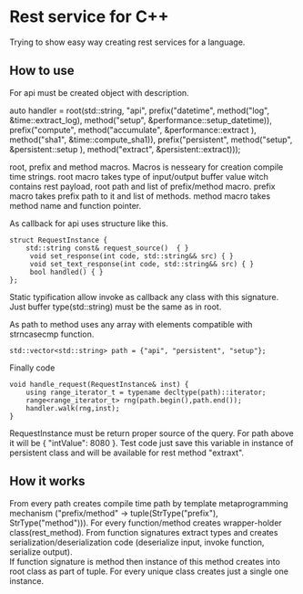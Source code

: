 
Rest service for C++
===================

Trying to show easy way creating rest services for a language. 

How to use
----------

For api must be created object with description.

   auto handler = 
     root(std::string,
         "api",
         prefix("datetime",
                method("log", &time::extract_log),
                method("setup", &performance::setup_datetime)),
         prefix("compute", 
                method("accumulate", &performance::extract ),
                method("sha1", &time::compute_sha1)),
         prefix("persistent",
                method("setup", &persistent::setup ),
                method("extract", &persistent::extract)));

root, prefix and method macros. Macros is nesseary for creation compile time strings.
root macro takes type of input/output buffer value witch contains rest payload, root path and list of prefix/method macro.
prefix macro takes prefix path to it and list of methods.
method macro takes method name and function pointer.

As callback for api uses structure like this.  

    struct RequestInstance {
        std::string const& request_source()  { }
         void set_response(int code, std::string&& src) { }
         void set_text_response(int code, std::string&& src) { }
         bool handled() { }
    };

Static typification allow invoke as callback any class with this signature. Just buffer type(std::string) must be the same as in root.

As path to method uses any array with elements compatible with strncasecmp function. 

    std::vector<std::string> path = {"api", "persistent", "setup"}; 

Finally code

    void handle_request(RequestInstance& inst) {
        using range_iterator_t = typename decltype(path)::iterator;
        range<range_iterator_t> rng(path.begin(),path.end());
        handler.walk(rng,inst);
    }

RequestInstance must be return proper source of the query. For path above it will be { "intValue": 8080 }. Test code just save this variable in instance of persistent class and will be available for rest method "extraxt".


How it works
------------
From every path creates compile time path by template metaprogramming mechanism ("prefix/method" -> tuple(StrType("prefix"), StrType("method"))). 
For every function/method creates wrapper-holder class(rest\_method). 
From function signatures extract types and creates serialization/deserialization code (deserialize input, invoke function, serialize output).  
If function signature is method then instance of this method creates into root class as part of tuple. For every unique class creates just a single one instance.
